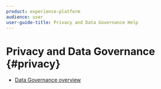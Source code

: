 ```yaml
---
product: experience-platform
audience: user
user-guide-title: Privacy and Data Governance Help
---
```


# Privacy and Data Governance {#privacy}

* [Data Governance overview](governance-overview.md)